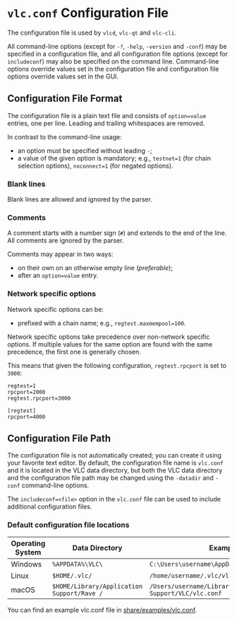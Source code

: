 # `vlc.conf` Configuration File

The configuration file is used by `vlcd`, `vlc-qt` and `vlc-cli`.

All command-line options (except for `-?`, `-help`, `-version` and `-conf`) may be specified in a configuration file, and all configuration file options (except for `includeconf`) may also be specified on the command line. Command-line options override values set in the configuration file and configuration file options override values set in the GUI.

## Configuration File Format

The configuration file is a plain text file and consists of `option=value` entries, one per line. Leading and trailing whitespaces are removed.

In contrast to the command-line usage:
- an option must be specified without leading `-`;
- a value of the given option is mandatory; e.g., `testnet=1` (for chain selection options), `noconnect=1` (for negated options).

### Blank lines

Blank lines are allowed and ignored by the parser.

### Comments

A comment starts with a number sign (`#`) and extends to the end of the line. All comments are ignored by the parser.

Comments may appear in two ways:
- on their own on an otherwise empty line (_preferable_);
- after an `option=value` entry.

### Network specific options

Network specific options can be:
- prefixed with a chain name; e.g., `regtest.maxmempool=100`.

Network specific options take precedence over non-network specific options.
If multiple values for the same option are found with the same precedence, the
first one is generally chosen.

This means that given the following configuration, `regtest.rpcport` is set to `3000`:

```
regtest=1
rpcport=2000
regtest.rpcport=3000

[regtest]
rpcport=4000
```

## Configuration File Path

The configuration file is not automatically created; you can create it using your favorite text editor. By default, the configuration file name is `vlc.conf` and it is located in the VLC data directory, but both the VLC data directory and the configuration file path may be changed using the `-datadir` and `-conf` command-line options.

The `includeconf=<file>` option in the `vlc.conf` file can be used to include additional configuration files.

### Default configuration file locations

Operating System | Data Directory | Example Path
-- | -- | --
Windows | `%APPDATA%\VLC\` | `C:\Users\username\AppData\Roaming\VLC\vlc.conf`
Linux | `$HOME/.vlc/` | `/home/username/.vlc/vlc.conf`
macOS | `$HOME/Library/Application Support/Rave /` | `/Users/username/Library/Application Support/VLC/vlc.conf`

You can find an example vlc.conf file in [share/examples/vlc.conf](../share/examples/vlc.conf).
